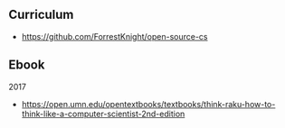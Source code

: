 ## Curriculum
- https://github.com/ForrestKnight/open-source-cs

## Ebook

2017
- https://open.umn.edu/opentextbooks/textbooks/think-raku-how-to-think-like-a-computer-scientist-2nd-edition
